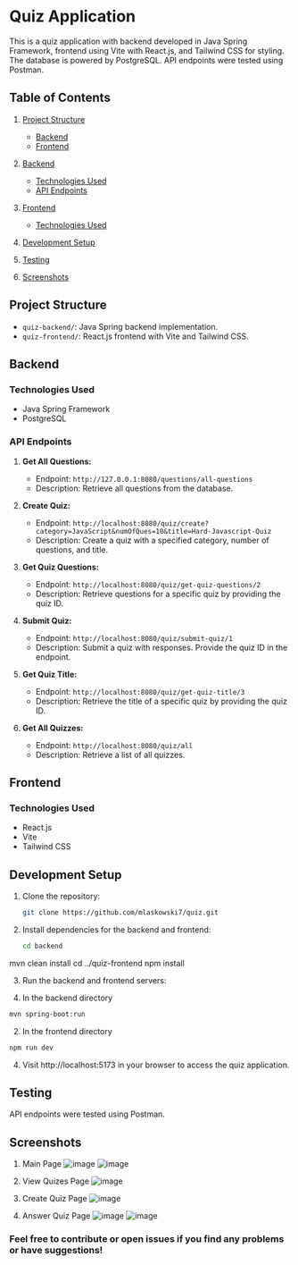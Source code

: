 # Quiz Application

This is a quiz application with backend developed in Java Spring Framework, frontend using Vite with React.js, and Tailwind CSS for styling. The database is powered by PostgreSQL. API endpoints were tested using Postman.

## Table of Contents

1. [Project Structure](#project-structure)
   - [Backend](#backend)
   - [Frontend](#frontend)

2. [Backend](#backend-1)
   - [Technologies Used](#technologies-used)
   - [API Endpoints](#api-endpoints)

3. [Frontend](#frontend-1)
   - [Technologies Used](#technologies-used-1)

4. [Development Setup](#development-setup)

5. [Testing](#testing)
   
6. [Screenshots](#screenshots)


## Project Structure

- `quiz-backend/`: Java Spring backend implementation.
- `quiz-frontend/`: React.js frontend with Vite and Tailwind CSS.

## Backend

### Technologies Used
- Java Spring Framework
- PostgreSQL

### API Endpoints

1. **Get All Questions:**
   - Endpoint: `http://127.0.0.1:8080/questions/all-questions`
   - Description: Retrieve all questions from the database.

2. **Create Quiz:**
   - Endpoint: `http://localhost:8080/quiz/create?category=JavaScript&numOfQues=10&title=Hard-Javascript-Quiz`
   - Description: Create a quiz with a specified category, number of questions, and title.

3. **Get Quiz Questions:**
   - Endpoint: `http://localhost:8080/quiz/get-quiz-questions/2`
   - Description: Retrieve questions for a specific quiz by providing the quiz ID.

4. **Submit Quiz:**
   - Endpoint: `http://localhost:8080/quiz/submit-quiz/1`
   - Description: Submit a quiz with responses. Provide the quiz ID in the endpoint.

5. **Get Quiz Title:**
   - Endpoint: `http://localhost:8080/quiz/get-quiz-title/3`
   - Description: Retrieve the title of a specific quiz by providing the quiz ID.

6. **Get All Quizzes:**
   - Endpoint: `http://localhost:8080/quiz/all`
   - Description: Retrieve a list of all quizzes.

## Frontend

### Technologies Used
- React.js
- Vite
- Tailwind CSS

## Development Setup

1. Clone the repository:

   ```bash
   git clone https://github.com/mlaskowski7/quiz.git
   
2. Install dependencies for the backend and frontend:
   ```bash
   cd backend
  mvn clean install
  cd ../quiz-frontend
  npm install

3. Run the backend and frontend servers:
   
  1. In the backend directory
  ```bash
  mvn spring-boot:run
  ```
  2. In the frontend directory
  ```bash
  npm run dev
  ```
4. Visit http://localhost:5173 in your browser to access the quiz application.

## Testing
API endpoints were tested using Postman.

## Screenshots
   1. Main Page
   ![image](https://github.com/mlaskowski7/quiz/assets/144243838/5e1ea505-0102-4447-b3e6-b542a1916913)
   ![image](https://github.com/mlaskowski7/quiz/assets/144243838/2e2b45e6-978b-42ff-8671-b3009b8925c3)

   2. View Quizes Page
   ![image](https://github.com/mlaskowski7/quiz/assets/144243838/6149d026-830c-449a-8b00-4bd72fda8db2)

   3. Create Quiz Page
   ![image](https://github.com/mlaskowski7/quiz/assets/144243838/f925aa0c-5cb9-49e5-8fd3-789bf956912f)

   4. Answer Quiz Page
   ![image](https://github.com/mlaskowski7/quiz/assets/144243838/25ac9206-5d92-480f-96c6-0cfb640dbe8b)
   ![image](https://github.com/mlaskowski7/quiz/assets/144243838/a543d0ac-65a2-4d77-8ec4-736d78a77653)


### Feel free to contribute or open issues if you find any problems or have suggestions!

